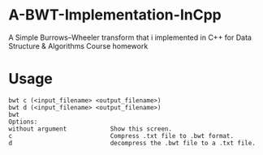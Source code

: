 # A-BWT-Implementation-InCpp
A Simple Burrows–Wheeler transform that i implemented in C++ for Data Structure &amp; Algorithms Course homework
# Usage
    bwt c (<input_filename> <output_filename>)
    bwt d (<input_filename> <output_filename>)
    bwt 
    Options:                                                
    without argument            Show this screen.
    c                           Compress .txt file to .bwt format.
    d                           decompress the .bwt file to a .txt file.
